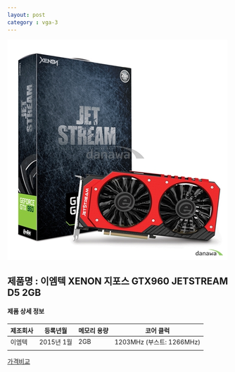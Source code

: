 ```yaml
---
layout: post
category : vga-3
---
```


![alt text](https://github.com/kutchoiwjun92/kutchoiwjun92.github.com/blob/master/image/vga-3.jpg?raw=true)

## 제품명 : **이엠텍 XENON 지포스 GTX960 JETSTREAM D5 2GB**

#### 제품 상세 정보


제조회사  |  등록년월  |  메모리 용량  |  코어 클럭  
--------- | ---------- | ------------- | --------------------------
  이엠텍  | 2015년 1월 |      2GB      | 1203MHz (부스트: 1266MHz)              
|||


[가격비교](http://prod.danawa.com/info/?pcode=2967755&cate=112753)


